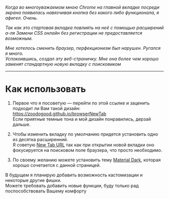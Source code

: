_Когда во многоуважаемом мною Chrome на главной вкладке посреди экрана появилась навязчивая кнопка без какого либо функционала, я афигел. Очень._  

_Так как это стартовая вкладка повлиять на неё с помощью расширений а-ля _Замени CSS онлайн без регистрации_ не предоставляется возможным._  

_Мне хотелось сменить браузер, перфекционизм был нарушен. Ругался я много.  
Успокоившись, создал эту веб-страничку. Мне она более чем хорошо заменят стандартную новую вкладку с поисковиком_
***


# Как использовать
1. Первое что я посоветую — перейти по этой ссылке и заценить подходит ли Вам такой дизайн:  
https://zoodogood.github.io/browserNewTab  
Если приятные темные тона и мой дизайн понравились, дерзай дальше.

2. Чтобы изменить вкладку по умолчанию придется установить одно из десятка расширенний.  
Я советую [New Tab URL](https://chrome.google.com/webstore/detail/new-tab-url/fjmejipbaegkajpfkghaapfhdempldpd) так как при открытии новой вкладки оно фокусируется на поисковом поле браузера, что просто необходимо.
3. По своему желанию можете установить тему [Material Dark](https://chrome.google.com/webstore/detail/material-dark/npadhaijchjemiifipabpmeebeelbmpd?hl=ru), которая хорошо сочетается с данной страницей.


В будущем я планирую добавить возможность кастомизации и некоторые другие фишки.  
Можете требовать добавить новые функции, буду только рад поспособствовать Вашему комфорту

